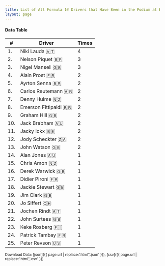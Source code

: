 ```yaml
---
title: List of All Formula 1® Drivers that Have Been in the Podium at Brands Hatch
layout: page
---
```


<canvas id="chart" width="400" height="180"></canvas>
<script>
var data = {
    "datasets": [
        {
            "backgroundColor": "#f3a935",
            "borderColor": "#f68639",
            "borderWidth": 1,
            "data": [
                4.0,
                3.0,
                3.0,
                2.0,
                2.0,
                2.0,
                2.0,
                2.0,
                2.0,
                2.0,
                2.0,
                2.0,
                2.0,
                1.0,
                1.0,
                1.0,
                1.0,
                1.0,
                1.0,
                1.0,
                1.0,
                1.0,
                1.0,
                1.0,
                1.0
            ],
            "label": "Times"
        }
    ],
    "labels": [
        "Niki Lauda",
        "Nelson Piquet",
        "Nigel Mansell",
        "Alain Prost",
        "Ayrton Senna",
        "Carlos Reutemann",
        "Denny Hulme",
        "Emerson Fittipaldi",
        "Graham Hill",
        "Jack Brabham",
        "Jacky Ickx",
        "Jody Scheckter",
        "John Watson",
        "Alan Jones",
        "Chris Amon",
        "Derek Warwick",
        "Didier Pironi",
        "Jackie Stewart",
        "Jim Clark",
        "Jo Siffert",
        "Jochen Rindt",
        "John Surtees",
        "Keke Rosberg",
        "Patrick Tambay",
        "Peter Revson"
    ]
};
var options = {
  legend: {
    display: false
  },
  scales: {
    xAxes: [{
      ticks: {
        beginAtZero: true,
        maxRotation: 180,
        display: window.innerWidth > 800
      }
    }],
    yAxes: [{
      ticks: {
        beginAtZero: true
      }
    }]
  },
  onResize: function(chart, size) {
    chart.options.scales.xAxes[0].ticks.display = size.width > 800;
  }
};
new Chart("chart", {
    data: data,
    type: 'bar',
    options: options
});
</script>



#### Data Table

| # | Driver | Times |
|--|--|--|
| 1. | Niki Lauda 🇦🇹 | 4 |
| 2. | Nelson Piquet 🇧🇷 | 3 |
| 3. | Nigel Mansell 🇬🇧 | 3 |
| 4. | Alain Prost 🇫🇷 | 2 |
| 5. | Ayrton Senna 🇧🇷 | 2 |
| 6. | Carlos Reutemann 🇦🇷 | 2 |
| 7. | Denny Hulme 🇳🇿 | 2 |
| 8. | Emerson Fittipaldi 🇧🇷 | 2 |
| 9. | Graham Hill 🇬🇧 | 2 |
| 10. | Jack Brabham 🇦🇺 | 2 |
| 11. | Jacky Ickx 🇧🇪 | 2 |
| 12. | Jody Scheckter 🇿🇦 | 2 |
| 13. | John Watson 🇬🇧 | 2 |
| 14. | Alan Jones 🇦🇺 | 1 |
| 15. | Chris Amon 🇳🇿 | 1 |
| 16. | Derek Warwick 🇬🇧 | 1 |
| 17. | Didier Pironi 🇫🇷 | 1 |
| 18. | Jackie Stewart 🇬🇧 | 1 |
| 19. | Jim Clark 🇬🇧 | 1 |
| 20. | Jo Siffert 🇨🇭 | 1 |
| 21. | Jochen Rindt 🇦🇹 | 1 |
| 22. | John Surtees 🇬🇧 | 1 |
| 23. | Keke Rosberg 🇫🇮 | 1 |
| 24. | Patrick Tambay 🇫🇷 | 1 |
| 25. | Peter Revson 🇺🇸 | 1 |

<small>Download Data: [json]({{ page.url | replace:'.html','.json' }}), [csv]({{ page.url | replace:'.html','.csv' }})</small>
